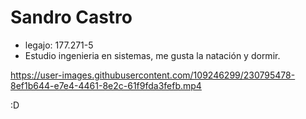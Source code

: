# Sandro Castro

- legajo: 177.271-5
- Estudio ingenieria en sistemas, me gusta la natación y dormir.

https://user-images.githubusercontent.com/109246299/230795478-8ef1b644-e7e4-4461-8e2c-61f9fda3fefb.mp4

:D
